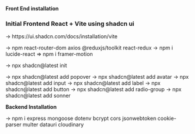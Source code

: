 **Front End installation** 

<h3>Initial Frontend React + Vite using shadcn ui</h3>
-> https://ui.shadcn.com/docs/installation/vite

-> npm react-router-dom axios @reduxjs/toolkit react-redux 
-> npm i lucide-react
=> npm i framer-motion

-> npx shadcn@latest init

-> npx shadcn@latest add popover
-> npx shadcn@latest add avatar
-> npx shadcn@latest add input
-> npx shadcn@latest add label
-> npx shadcn@latest add button
-> npx shadcn@latest add radio-group
-> npx shadcn@latest add sonner


**Backend Installation**

-> npm i express mongoose dotenv bcrypt cors jsonwebtoken cookie-parser multer datauri cloudinary
